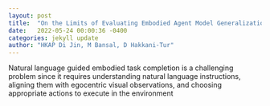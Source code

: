 ```yaml
---
layout: post
title:  "On the Limits of Evaluating Embodied Agent Model Generalization Using Validation Sets"
date:   2022-05-24 00:00:36 -0400
categories: jekyll update
author: "HKAP Di Jin, M Bansal, D Hakkani-Tur"
---
```

Natural language guided embodied task completion is a challenging problem since it requires understanding natural language instructions, aligning them with egocentric visual observations, and choosing appropriate actions to execute in the environment 